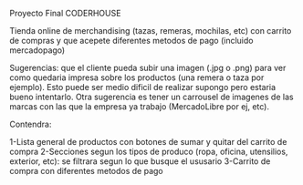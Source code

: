 Proyecto Final CODERHOUSE

Tienda online de merchandising (tazas, remeras, mochilas, etc) con carrito de compras y que acepete diferentes metodos de pago (incluido mercadopago)

Sugerencias: que el cliente pueda subir una imagen (.jpg o .png) para ver como quedaria impresa sobre los productos (una remera o taza por ejemplo). Esto puede ser medio dificil de realizar supongo pero estaria bueno intentarlo.  Otra sugerencia es tener un carrousel de imagenes de las marcas con las que la empresa ya trabajo (MercadoLibre por ej, etc).

Contendra:

1-Lista general de productos con botones de sumar y quitar del carrito de compra
2-Secciones segun los tipos de produco (ropa, oficina, utensilios, exterior, etc): se filtrara segun lo que busque el ususario
3-Carrito de compra con diferentes metodos de pago


